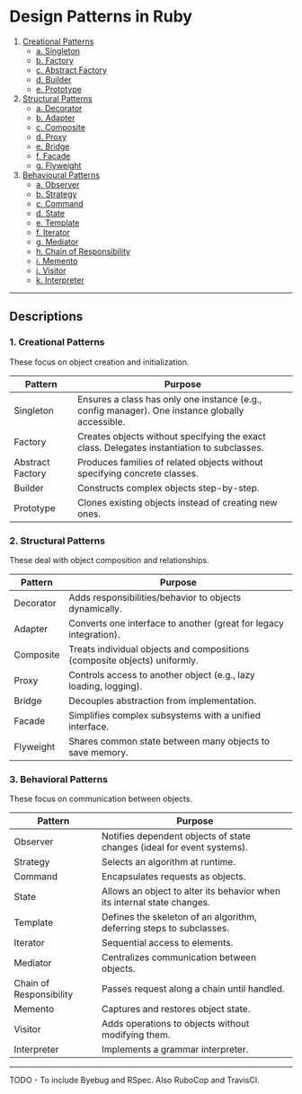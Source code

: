 # Design Patterns in Ruby


 1. [Creational Patterns](./1_creational/)
      - [a. Singleton](./1_creational/a.singleton/)
      - [b. Factory](./1_creational/b.factory/)
      - [c. Abstract Factory](./1_creational/c.abstract_factory/)
      - [d. Builder](./1_creational/d.builder/)
      - [e. Prototype](./1_creational/e.prototype/)
  2. [Structural Patterns](./2_structural/)
      - [a. Decorator](./2_structural/a.decorator/)
      - [b. Adapter](./2_structural/b.adapter/)
      - [c. Composite](./2_structural/c.composite/)
      - [d. Proxy](./2_structural/d.proxy/)
      - [e. Bridge](./2_structural/e.bridge/)
      - [f. Facade](./2_structural/f.facade/)
      - [g. Flyweight](./2_structural/g.flyweight/)
  3. [Behavioural Patterns](./2_behavioral/)
      - [a. Observer](./2_behavioral/a.observer/)
      - [b. Strategy](./2_behavioral/b.strategy/)
      - [c. Command](./2_behavioral/c.command/)
      - [d. State](./2_behavioral/d.state/)
      - [e. Template](./2_behavioral/e.template/)
      - [f. Iterator](./2_behavioral/f.iterator/)
      - [g. Mediator](./2_behavioral/g.mediator/)
      - [h. Chain of Responsibility](./2_behavioral/h.chain_of_responsibility/)
      - [i. Memento](./2_behavioral/i.memento/)
      - [j. Visitor](./2_behavioral/j.visitor/)
      - [k. Interpreter](./2_behavioral/k.interpreter/)

---

## Descriptions

### 1. Creational Patterns

These focus on object creation and initialization.

| Pattern | Purpose |
|---|---|
| Singleton | Ensures a class has only one instance (e.g., config manager). One instance globally accessible. |
| Factory | Creates objects without specifying the exact class. Delegates instantiation to subclasses. |
| Abstract Factory | Produces families of related objects without specifying concrete classes. |
| Builder | Constructs complex objects step-by-step. |
| Prototype | Clones existing objects instead of creating new ones. |

### 2. Structural Patterns

These deal with object composition and relationships.

| Pattern | Purpose |
|---|---|
| Decorator | Adds responsibilities/behavior to objects dynamically. |
| Adapter | Converts one interface to another (great for legacy integration). |
| Composite | Treats individual objects and compositions (composite objects) uniformly. |
| Proxy | Controls access to another object (e.g., lazy loading, logging). |
| Bridge | Decouples abstraction from implementation. |
| Facade | Simplifies complex subsystems with a unified interface. |
| Flyweight | Shares common state between many objects to save memory. |

### 3. Behavioral Patterns

These focus on communication between objects.

| Pattern | Purpose |
|---|---|
| Observer | Notifies dependent objects of state changes (ideal for event systems). |
| Strategy | Selects an algorithm at runtime. |
| Command | Encapsulates requests as objects. |
| State | Allows an object to alter its behavior when its internal state changes. |
| Template | Defines the skeleton of an algorithm, deferring steps to subclasses. |
| Iterator | Sequential access to elements. |
| Mediator | Centralizes communication between objects. |
| Chain of Responsibility | Passes request along a chain until handled. |
| Memento | Captures and restores object state. |
| Visitor | Adds operations to objects without modifying them. |
| Interpreter | Implements a grammar interpreter. |


---

TODO - To include Byebug and RSpec. Also RuboCop and TravisCI.
